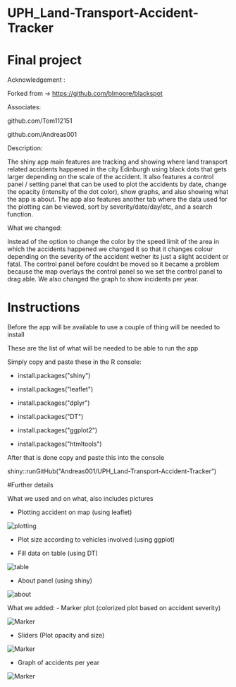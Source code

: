 # UPH_Land-Transport-Accident-Tracker

# Final project



Acknowledgement : 

Forked from -> https://github.com/blmoore/blackspot



Associates:

github.com/Tom112151

github.com/Andreas001



Description:

The shiny app main features are tracking and showing where land transport related accidents happened in the city Edinburgh using black dots that gets larger depending on the scale of the accident. It also features a control panel / setting panel that can be used to plot the accidents by date, change the opacity (intensity of the dot color), show graphs, and also showing what the app is about. The app also features another tab where the data used for the plotting can be viewed, sort by severity/date/day/etc, and a search function.



What we changed:

Instead of the option to change the color by the speed limit of the area in which the accidents happened we changed it so that it changes colour depending on the severity of the accident wether its just a slight accident or fatal. The control panel before couldnt be moved so it became a problem because the map overlays the control panel so we set the control panel to drag able. We also changed the graph to show incidents per year.



# Instructions

Before the app will be available to use a couple of thing will be needed to install


These are the list of what will be needed to be able to run the app

Simply copy and paste these in the R console:

- install.packages("shiny")

- install.packages("leaflet")

- install.packages("dplyr")

- install.packages("DT")

- install.packages("ggplot2")

- install.packages("htmltools")



After that is done copy and paste this into the console

shiny::runGitHub("Andreas001/UPH_Land-Transport-Accident-Tracker")



#Further details

What we used and on what, also includes pictures


- Plotting accident on map (using leaflet)

![plotting](https://raw.githubusercontent.com/Tom112151/blackspot/master/www/img/blak1.JPG)

- Plot size according to vehicles involved (using ggplot)

- Fill data on table (using DT)

![table](https://raw.githubusercontent.com/Tom112151/blackspot/master/blak3.JPG)

- About panel (using shiny)

![about](https://raw.githubusercontent.com/Tom112151/blackspot/master/blak2.JPG)

What we added: - Marker plot (colorized plot based on accident severity)

![Marker](https://raw.githubusercontent.com/Tom112151/blackspot/master/blak5.JPG)


- Sliders (Plot opacity and size)

![Marker](https://raw.githubusercontent.com/Tom112151/blackspot/master/blak4.JPG)

- Graph of accidents per year 

![Marker](https://raw.githubusercontent.com/Tom112151/blackspot/master/blak6.JPG)
